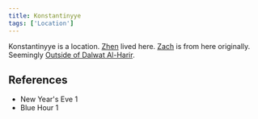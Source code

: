 ```yaml
---
title: Konstantinyye
tags: ['Location']
---
```

Konstantinyye is a location. [Zhen](/_wiki/zhen.md) lived here. [Zach](/_wiki/zach.md) is from here originally. Seemingly [Outside of Dalwat Al-Harir](/_wiki/Outside%20of%20Dalwat%20al-harir.md).

## References
- New Year's Eve 1
- Blue Hour 1
